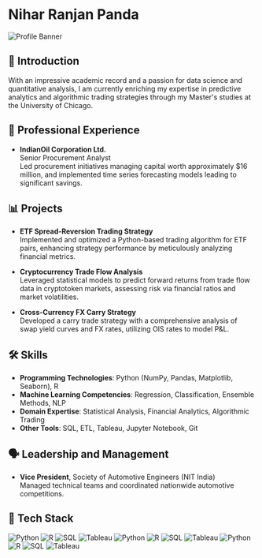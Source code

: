 # Nihar Ranjan Panda

![Profile Banner](URL_TO_PROFILE_BANNER_IMAGE)

## 👋 Introduction
With an impressive academic record and a passion for data science and quantitative analysis, I am currently enriching my expertise in predictive analytics and algorithmic trading strategies through my Master's studies at the University of Chicago.

## 💼 Professional Experience
- **IndianOil Corporation Ltd.**  
  Senior Procurement Analyst  
  Led procurement initiatives managing capital worth approximately $16 million, and implemented time series forecasting models leading to significant savings.

## 📊 Projects
- **ETF Spread-Reversion Trading Strategy**  
  Implemented and optimized a Python-based trading algorithm for ETF pairs, enhancing strategy performance by meticulously analyzing financial metrics.

- **Cryptocurrency Trade Flow Analysis**  
  Leveraged statistical models to predict forward returns from trade flow data in cryptotoken markets, assessing risk via financial ratios and market volatilities.

- **Cross-Currency FX Carry Strategy**  
  Developed a carry trade strategy with a comprehensive analysis of swap yield curves and FX rates, utilizing OIS rates to model P&L.

## 🛠 Skills
- **Programming Technologies**: Python (NumPy, Pandas, Matplotlib, Seaborn), R
- **Machine Learning Competencies**: Regression, Classification, Ensemble Methods, NLP
- **Domain Expertise**: Statistical Analysis, Financial Analytics, Algorithmic Trading
- **Other Tools**: SQL, ETL, Tableau, Jupyter Notebook, Git

## 🗣 Leadership and Management
- **Vice President**, Society of Automotive Engineers (NIT India)  
  Managed technical teams and coordinated nationwide automotive competitions.



## 🔧 Tech Stack
![Python](![image](https://github.com/niharrp9/niharrp9/assets/160778604/ed2fd106-a302-4fec-b1b9-c82aa9dd31e3)
)
![R](URL_TO_R_BADGE)
![SQL](URL_TO_SQL_BADGE)
![Tableau](URL_TO_TABLEAU_BADGE)
![Python](URL_TO_PYTHON_BADGE)
![R](URL_TO_R_BADGE)
![SQL](URL_TO_SQL_BADGE)
![Tableau](URL_TO_TABLEAU_BADGE)
![Python](URL_TO_PYTHON_BADGE)
![R](URL_TO_R_BADGE)
![SQL](URL_TO_SQL_BADGE)
![Tableau](URL_TO_TABLEAU_BADGE)
<!-- Add more tech stack badges as needed, ensure to replace URLs with the badge images URLs -->

<!-- The links to the project banner images or tech stack badges can be hosted on GitHub or any image hosting platform. -->
